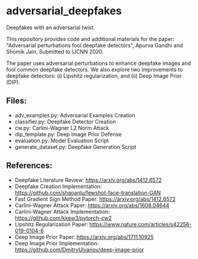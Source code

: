 # adversarial_deepfakes
Deepfakes with an adversarial twist.

This repository provides code and additional materials for the paper:
"Adversarial perturbations fool deepfake detectors", Apurva Gandhi and Shomik Jain, Submitted to IJCNN 2020.

The paper uses adversarial perturbations to enhance deepfake images and fool common deepfake detectors. We also explore two improvements to deepfake detectors: (i) Lipshitz regularization, and (ii) Deep Image Prior (DIP). 

## Files:
- adv_examples.py: Adversarial Examples Creation
- classifier.py: Deepfake Detector Creation 
- cw.py: Carlini-Wagner L2 Norm Attack
- dip_template.py: Deep Image Prior Defense
- evaluation.py: Model Evaluation Script
- generate_dataset.py: Deepfake Generation Script

## References:
- Deepfake Literature Review: https://arxiv.org/abs/1412.6572
- Deepfake Creation Implementation: https://github.com/shaoanlu/fewshot-face-translation-GAN
- Fast Gradient Sign Method Paper: https://arxiv.org/abs/1412.6572
- Carlini-Wagner Attack Paper: https://arxiv.org/abs/1608.04644
- Carlini-Wagner Attack Implementation: https://github.com/kkew3/pytorch-cw2
- Lipshitz Regularization Paper: https://www.nature.com/articles/s42256-019-0104-6
- Deep Image Prior Paper: https://arxiv.org/abs/1711.10925
- Deep Image Prior Implementation: https://github.com/DmitryUlyanov/deep-image-prior
